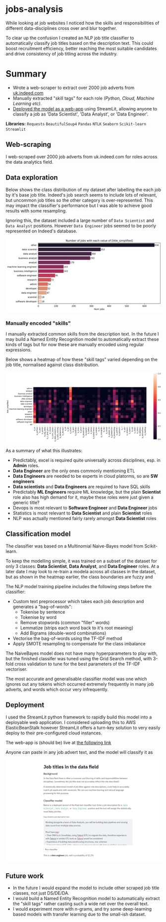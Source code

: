 # jobs-analysis

While looking at job websites I noticed how the skills and responsibilities of different data-disciplines cross over and blur together. 

To clear up the confusion I created an NLP job title classifier to automatically classify job titles based on the description text. This could boost recruitment efficiency, better reaching the most suitable candidates and drive consistency of job titling across the industry.

# Summary
- Wrote a web-scraper to extract over 2000 job adverts from [uk.indeed.com](indeed.com)
- Manually extracted "skill tags" for each role *(Python, Cloud, Machine Learning etc)*.
- [Deployed the model as a web-app](https://share.streamlit.io/adin786/jobs-analysis/main/app/app_deploy.py) using StreamLit, allowing anyone to classify a job as 'Data Scientist', 'Data Analyst', or 'Data Engineer'.

**Libraries:** `Requests` `BeautifulSoup4` `Pandas` `NTLK` `Seaborn` `Scikit-learn` `Streamlit`

## Web-scraping
I web-scraped over 2000 job adverts from uk.indeed.com for roles across the data analytics field.

## Data exploration
Below shows the class distribution of my dataset after labelling the each job by it's base job title. Indeed's job search seems to include lots of relevant, but uncommon job titles so the other category is over-represented. This may impact the classifier's performance but I was able to achieve good results with some resampling.

Ignoring this, the dataset included a large number of `Data Scientist` and `Data Analyst` positions. However `Data Engineer` jobs seemed to be poorly represented on Indeed's database.

![Class distribution](assets/images/overall_class_distrib.png)

### Manually encoded "skills"
I manually extracted common skills from the description text. In the future I may build a Named Entity Recognition model to automatically extract these kinds of tags but for now these are manually encoded using regular expressions.

Below shows a heatmap of how these "skill tags" varied depending on the job title, normalised against class distribution.

![Skills heatmap](assets/images/overall_skills_heatmap.png)

As a summary of what this illustrates:
- Predictably, excel is required quite universally across disciplines, esp. in **Admin** roles.
- **Data Engineer** are the only ones commonly mentioning ETL
- **Data Engineers** are needed to be experts in cloud platorms, so are **SW engineers**
- **Data scientists** and **Data Engineers** are required to have SQL skills
- Predictably **ML Engineers** require ML knowledge, but the plain **Scientist** role also has high demand for it, maybe these roles were just given a generic title?
- Devops is most relevant to **Software Engineer** and **Data Engineer** jobs
- Statistics is most relevant to **Data Scientist** and plain **Scientist** roles
- NLP was actually mentioned fairly rarely amongst **Data Scientist** roles

## Classification model
The classifier was based on a Multinomial Naive-Bayes model from Scikit-learn.  

To keep the modelling simple, it was trained on a subset of the dataset for only 3 classes: **Data Scientist**, **Data Analyst**, 
and **Data Engineer** roles.  At a later date I may look to re-train a modela across all classes in the dataset, but as shown in 
the heatmap earlier, the class boundaries are fuzzy and 

The NLP model training pipeline includes the following steps before the classifier:
  - Custom text preprocessor which takes each job description and generates a "bag-of-words":
    - Tokenise by sentence
    - Tokenise by word
    - Remove stopwords (common "filler" words)
    - Lemmatize (strips each word back to it's root meaning)
    - Add Bigrams (double-word combinations)
  - Vectorise the bag-of-words using the TF-IDF method
  - Apply SMOTE resampling to compensate for the class imbalance

The NaiveBayes model does not have many hyperparameters to play with, but the finished classifer was tuned using 
the Grid Search method, with 3-fold cross validation to tune for the best parameters of the TF-IDF vectoriser.  

The most accurate and generalisable classifier model was one which ignores out any tokens which occurred extremely frequently in many job adverts, and words which occur very infrequently.

## Deployment
I used the StreamLit python framework to rapidly build this model into a deployable web application. I considered uploading this to AWS ElasticBeanStalk however StreamLit offers a turn-key solution to very easily deploy to their pre-configured cloud instances.  

The web-app is (should be) live at [the following link](https://share.streamlit.io/adin786/jobs-analysis/main/app/app_deploy.py)

Anyone can paste in any job advert text, and the model will classify it as 

![deployment web-app](assets/images/deployed-site.png)

## Future work
- In the future I would expand the model to include other scraped job title classes, not just DS/DE/DA.
- I would build a Named Entity Recognition model to automatically extract the "skill tags" rather casting such a wide net over the overall text.
- I would experiment more with n-grams, and try some deep-learning based models with transfer learning due to the small-ish dataset.

